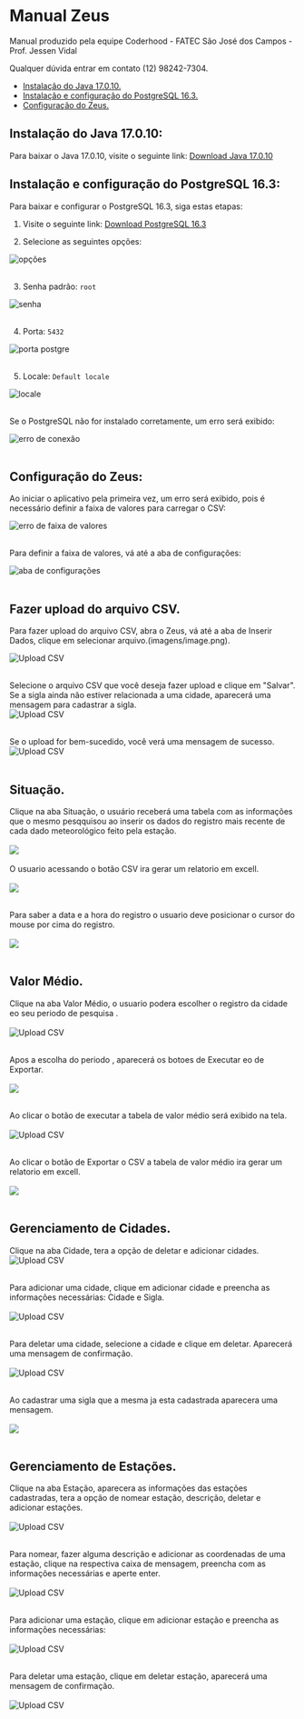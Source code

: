 # Manual Zeus

Manual produzido pela equipe Coderhood - FATEC São José dos Campos - Prof. Jessen Vidal

Qualquer dúvida entrar em contato (12) 98242-7304.


- [Instalação do Java 17.0.10.](#instalação-do-java-17010)
- [Instalação e configuração do PostgreSQL 16.3.](#instalação-e-configuração-do-postgresql-163)
- [Configuração do Zeus.](#configuração-do-zeus)

## Instalação do Java 17.0.10:

Para baixar o Java 17.0.10, visite o seguinte link: [Download Java 17.0.10](https://www.oracle.com/java/technologies/javase/jdk17-archive-downloads.html)

## Instalação e configuração do PostgreSQL 16.3:

Para baixar e configurar o PostgreSQL 16.3, siga estas etapas:

1. Visite o seguinte link: [Download PostgreSQL 16.3](https://www.enterprisedb.com/downloads/postgres-postgresql-downloads)

2. Selecione as seguintes opções:

![opções](../imagens/image(0).png)
<br/><br/>

3. Senha padrão: `root`

![senha](../imagens/image(1).png)
<br/><br/>

4. Porta: `5432`

![porta postgre](../imagens/image(3).png)
<br/><br/>

5. Locale: `Default locale`

![locale](../imagens/image(2).png)
<br/><br/>

Se o PostgreSQL não for instalado corretamente, um erro será exibido:

![erro de conexão](../imagens/image(4).png)
<br/><br/>

## Configuração do Zeus:

Ao iniciar o aplicativo pela primeira vez, um erro será exibido, pois é necessário definir a faixa de valores para carregar o CSV:

![erro de faixa de valores](../imagens/image(5).png)
<br/><br/>


Para definir a faixa de valores, vá até a aba de configurações:

![aba de configurações](../imagens/image(6).png)
<br/><br/>
## Fazer upload do arquivo CSV.

Para fazer upload do arquivo CSV, abra o Zeus, vá até a aba de Inserir Dados, clique em selecionar arquivo.(imagens/image.png).

![Upload CSV](../imagens/image(7).png)
<br/><br/>

Selecione o arquivo CSV que você deseja fazer upload e clique em "Salvar".
Se a sigla ainda não estiver relacionada a uma cidade, aparecerá uma mensagem para cadastrar a sigla.<br/>![Upload CSV](../imagens/image(8).png)
<br/><br/>

Se o upload for bem-sucedido, você verá uma mensagem de sucesso.![Upload CSV](../imagens/image(9).png)
<br/><br/>

## Situação.
Clique na aba Situação, o usuário receberá uma tabela com as informações que o mesmo pesqquisou ao inserir os dados do registro mais recente de cada dado meteorológico feito pela estação.<br/><br/>![](../imagens/08_Situacao.jpeg)
<br/><br/>
O usuario acessando o botão CSV ira gerar um relatorio em excell.
<br/><br/>![](../imagens/09_Relatorio_%20de_%20Situação.jpeg)
<br/><br/>

Para saber a data e a hora do registro o usuario deve posicionar o cursor do mouse por cima do registro.
<br/><br/>![](../imagens/image(10).png)
<br/><br/>

## Valor Médio.

Clique na aba Valor Médio, o usuario podera escolher o registro da cidade eo seu periodo de pesquisa 
.<br/><br/>![Upload CSV](../imagens/image(11).png)
<br/><br/>

Apos a escolha do periodo , aparecerá os botoes
de Executar eo de Exportar.
<br/><br/>![](../imagens/10_Executar_e_Exportar.png)
<br/><br/>

Ao clicar o botão de executar a tabela de valor médio será exibido na tela.<br/><br/>
![Upload CSV](../imagens/image(12).png)
<br/><br/>

Ao clicar o botão de Exportar o CSV a tabela de valor médio ira gerar um relatorio em excell.<br/><br/>
![](../imagens/11-Executar_o_CSV.jpeg)
<br/><br/>

## Gerenciamento de Cidades.

Clique na aba Cidade, tera a opção de deletar e adicionar cidades.<br/>![Upload CSV](../imagens/12_Tela_Cidade.png)
<br/><br/>

Para adicionar uma cidade, clique em adicionar cidade e preencha as informações necessárias: Cidade e Sigla.<br/><br/>![Upload CSV](../imagens/image(14).png)
<br/><br/>

Para deletar uma cidade, selecione a cidade e clique em deletar. Aparecerá uma mensagem de confirmação.
<br/><br/>![Upload CSV](../imagens/image(15).png)
<br/><br/>

Ao cadastrar uma sigla que a mesma ja esta cadastrada aparecera uma mensagem.
<br/><br/>![](../imagens/13_Aviso_Cidade.png)
<br/><br/>

## Gerenciamento de Estações.

Clique na aba Estação, aparecera as informações das estações cadastradas, tera a opção de nomear estação, descrição, deletar e adicionar estações.<br/><br/>![Upload CSV](../imagens/image(16).png)
<br/><br/>

Para nomear, fazer alguma descrição e adicionar as coordenadas de uma estação, clique na respectiva caixa de mensagem, preencha com as informações necessárias e aperte enter.<br/><br/>![Upload CSV](../imagens/image(17).png)
<br/><br/>

Para adicionar uma estação, clique em adicionar estação e preencha as informações necessárias:<br/><br/>![Upload CSV](../imagens/image(18).png)
<br/><br/>

Para deletar uma estação, clique em deletar estação, aparecerá uma mensagem de confirmação.<br/><br/>![Upload CSV](../imagens/image(19).png)
<br/><br/>

